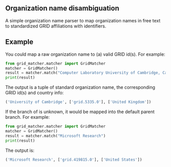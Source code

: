 ## Organization name disambiguation

A simple organization name parser to map organization names in free text to standardized GRID affiliations with identifiers.

## Example

You could map a raw organization name to (a) valid GRID id(s). For example:

```python
from grid_matcher.matcher import GridMatcher
matcher = GridMatcher()
result = matcher.match("Computer Laboratory University of Cambridge, Cambridge, England")
print(result)
```

The output is a tuple of standard organization name, the corresponding GRID id(s) and country info:
```python
('University of Cambridge', ['grid.5335.0'], ['United Kingdom'])
```

If the branch of is unknown, it would be mapped into the default parent branch. For example:
```python
from grid_matcher.matcher import GridMatcher
matcher = GridMatcher()
result = matcher.match("Microsoft Research")
print(result)
```
The output is:
```python
('Microsoft Research', ['grid.419815.0'], ['United States'])
```